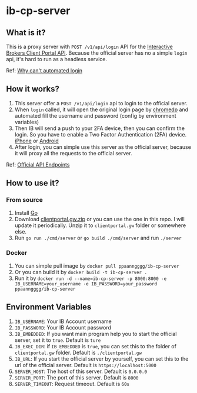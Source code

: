 # ib-cp-server

## What is it?

This is a proxy server with `POST /v1/api/login` API for the [Interactive Brokers Client Portal API](https://interactivebrokers.github.io/cpwebapi/). Because the official server has no a simple `login` api, it's hard to run as a headless service.

Ref: [Why can't automated login](https://interactivebrokers.github.io/cpwebapi/use-cases#automated-login)

## How it works?

1. This server offer a `POST /v1/api/login` api to login to the official server.
2. When `login` called, it will open the original login page by [chromedp](https://github.com/chromedp/chromedp) and automated fill the username and password (config by environment variables)
3. Then IB will send a push to your 2FA device, then you can confirm the login. So you have to enable a Two Factor Authentication (2FA) device. [iPhone](https://www.ibkrguides.com/iphone/sls/activating-ibkr-mobile.htm) or [Android](https://www.ibkrguides.com/android/sls/activating-ibkr-mobile.htm)
4. After login, you can simple use this server as the official server, because it will proxy all the requests to the official server.

Ref: [Official API Endpoints](https://interactivebrokers.github.io/cpwebapi/endpoints)

## How to use it?

### From source

1. Install [Go](https://go.dev/doc/install)
2. Download [clientportal.gw.zip](https://download2.interactivebrokers.com/portal/clientportal.gw.zip) or you can use the one in this repo. I will update it periodically. Unzip it to `clientportal.gw` folder or somewhere else.
3. Run `go run ./cmd/server` or `go build ./cmd/server` and run `./server`

### Docker

1. You can simple pull image by `docker pull ppaanngggg/ib-cp-server`
2. Or you can build it by `docker build -t ib-cp-server .`
3. Run it by `docker run -d --name=ib-cp-server -p 8000:8000 -e IB_USERNAME=your_username -e IB_PASSWORD=your_password ppaanngggg/ib-cp-server`

## Environment Variables

1. `IB_USERNAME`: Your IB Account username
2. `IB_PASSWORD`: Your IB Account password
3. `IB_EMBEDDED`: If you want main program help you to start the official server, set it to `true`. Default is `ture`
4. `IB_EXEC_DIR`: if `IB_EMBEDDED` is `true`, you can set this to the folder of `clientportal.gw` folder. Default is `./clientportal.gw`
5. `IB_URL`: If you start the official server by yourself, you can set this to the url of the official server. Default is `https://localhost:5000`
6. `SERVER_HOST`: The host of this server. Default is `0.0.0.0`
7. `SERVER_PORT`: The port of this server. Default is `8000`
8. `SERVER_TIMEOUT`: Request timeout. Default is `60s`
